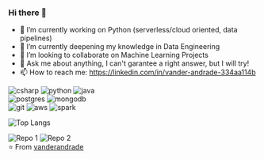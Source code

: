 ### Hi there 👋

- 🔭 I’m currently working on Python (serverless/cloud oriented, data pipelines)
- 🌱 I’m currently deepening my knowledge in Data Engineering
- 👯 I’m looking to collaborate on Machine Learning Projects
- 💬 Ask me about anything, I can't garantee a right answer, but I will try!
- 📫 How to reach me: https://linkedin.com/in/vander-andrade-334aa114b

![csharp](https://img.shields.io/badge/-c_%23-grey?style=for-the-badge&logo=c-sharp&logoColor=white&labelColor=8E2DE2)
![python](https://img.shields.io/badge/-python-grey?style=for-the-badge&logo=python&logoColor=white&labelColor=8E2DE2)
![java](https://img.shields.io/badge/-java-grey?style=for-the-badge&logo=java&logoColor=white&labelColor=8E2DE2)
<br>
![postgres](https://img.shields.io/badge/-postgres-grey?style=for-the-badge&logo=postgreSQL&logoColor=white&labelColor=8E2DE2)
![mongodb](https://img.shields.io/badge/-mongodb-grey?style=for-the-badge&logo=mongodb&logoColor=white&labelColor=8E2DE2)
<br>
![git](https://img.shields.io/badge/-git-grey?style=for-the-badge&logo=git&logoColor=white&labelColor=8E2DE2)
![aws](https://img.shields.io/badge/-aws-grey?style=for-the-badge&logo=amazon-aws&logoColor=white&labelColor=8E2DE2)
![spark](https://img.shields.io/badge/-apache_park-grey?style=for-the-badge&logo=Apache-Spark&logoColor=white&labelColor=8E2DE2)


![Top Langs](https://github-readme-stats.vercel.app/api/top-langs/?username=vanderandrade&theme=radical&title_color=8E2DE2&text_color=fff)

![Repo 1](https://github-readme-stats.vercel.app/api/pin/?username=vanderandrade&repo=ApacheSparkStreamingTwitterAPI&show_icons=true&theme=radical&title_color=8E2DE2&text_color=fff&icon_color=8E2DE2)
![Repo 2](https://github-readme-stats.vercel.app/api/pin/?username=vanderandrade&repo=simple_quotes&show_icons=true&theme=radical&title_color=8E2DE2&text_color=fff&icon_color=8E2DE2)
<br>
⭐️ From [vanderandrade](https://github.com/vanderandrade)
